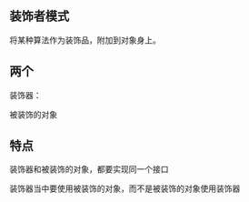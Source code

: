 
## 装饰者模式

将某种算法作为装饰品，附加到对象身上。

## 两个

装饰器：

被装饰的对象

## 特点

装饰器和被装饰的对象，都要实现同一个接口

装饰器当中要使用被装饰的对象，而不是被装饰的对象使用装饰器

